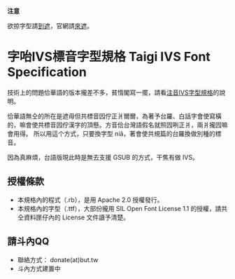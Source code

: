 **注意**

欲掠字型請[到遮](https://github.com/ButTaiwan/taigivs/releases)，官網請[來遮](https://buttaiwan.github.io/taigivs/intro)。

# 字咍IVS標音字型規格 Taigi IVS Font Specification

技術上的問題佮華語的版本攏差不多，貧惰閣寫一擺，請看[注音IVS字型規格](https://github.com/ButTaiwan/bpmfvs/)的說明。

佮華語無仝的所在是遮毋但共標音囥佇正爿爾爾，為著予台羅、白話字會使寫橫的，嘛會使共標音囥佇漢字的頂懸。方音佮台灣語假名就照囥咧正爿，兩爿攏囥嘛會用得。
所以用這个方式，只要換字型 niâ，著會使共規篇的台羅換做別種的標音。


因為真麻煩，台語版現此時是無去支援 GSUB 的方式，干焦有做 IVS。


## 授權條款

* 本規格內的程式（.rb），是用 Apache 2.0 授權發行。
* 本規格內的字型（.ttf），大部份攏用 SIL Open Font License 1.1 的授權，請共仝資料匣仔內的 License 文件讀予清楚。

## 請斗內QQ

* 聯絡方式： donate(at)but.tw
* 斗內方式建置中
